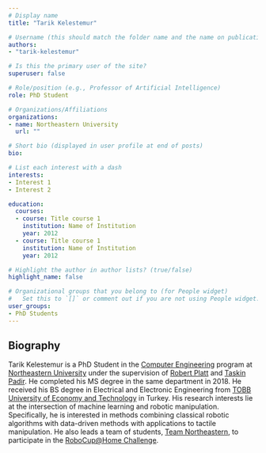 ```yaml
---
# Display name
title: "Tarik Kelestemur"

# Username (this should match the folder name and the name on publications)
authors:
- "tarik-kelestemur"

# Is this the primary user of the site?
superuser: false

# Role/position (e.g., Professor of Artificial Intelligence)
role: PhD Student

# Organizations/Affiliations
organizations:
- name: Northeastern University
  url: ""

# Short bio (displayed in user profile at end of posts)
bio:

# List each interest with a dash
interests:
- Interest 1
- Interest 2

education:
  courses:
  - course: Title course 1
    institution: Name of Institution
    year: 2012
  - course: Title course 1
    institution: Name of Institution
    year: 2012

# Highlight the author in author lists? (true/false)
highlight_name: false

# Organizational groups that you belong to (for People widget)
#   Set this to `[]` or comment out if you are not using People widget.
user_groups:
- PhD Students 
---
```


## Biography

Tarik Kelestemur is a PhD Student in the [Computer Engineering](http://www.ece.neu.edu/) program at [Northeastern University](http://www.neu.edu/) under the supervision of [Robert Platt](https://www.ccs.neu.edu/home/rplatt/) and [Taskin Padir](https://coe.northeastern.edu/people/padir-taskin/).
He completed his MS degree in the same department in 2018. He received his
BS degree in Electrical and Electronic Engineering from [TOBB University of Economy and Technology](https://www.etu.edu.tr/en)
in Turkey. His research interests lie at the intersection of machine
learning and robotic manipulation. Specifically, he is interested in
methods combining classical robotic algorithms with data-driven methods
with applications to tactile manipulation. He also leads a team of
students, [Team Northeastern](http://robot.neu.edu/frasier/), to participate in the [RoboCup@Home Challenge](http://www.robocupathome.org/).
